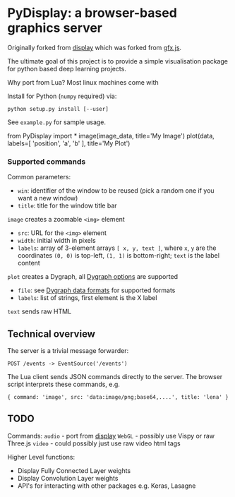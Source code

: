# PyDisplay: a browser-based graphics server
Originally forked from [display](https://github.com/szym/display) which was forked from [gfx.js](https://github.com/clementfarabet/gfx.js/).

The ultimate goal of this project is to provide a simple visualisation package for python based deep learning projects.

Why port from Lua?
Most linux machines come with


Install for Python (`numpy` required) via:

    python setup.py install [--user]



See `example.py` for sample usage.

from PyDisplay import *
image(image_data, title='My Image')
plot(data, labels=[ 'position', 'a', 'b' ], title='My Plot')

### Supported commands

Common parameters:
  - `win`: identifier of the window to be reused (pick a random one if you want a new window)
  - `title`: title for the window title bar

`image` creates a zoomable `<img>` element
  - `src`: URL for the `<img>` element
  - `width`: initial width in pixels
  - `labels`: array of 3-element arrays `[ x, y, text ]`, where `x`, `y` are the coordinates
    `(0, 0)` is top-left, `(1, 1)` is bottom-right; `text` is the label content

`plot` creates a Dygraph, all [Dygraph options](http://dygraphs.com/options.html) are supported
  - `file`: see [Dygraph data formats](http://dygraphs.com/data.html) for supported formats
  - `labels`: list of strings, first element is the X label

`text` sends raw HTML

## Technical overview

The server is a trivial message forwarder:

    POST /events -> EventSource('/events')

The Lua client sends JSON commands directly to the server. The browser script
interprets these commands, e.g.

    { command: 'image', src: 'data:image/png;base64,....', title: 'lena' }

## TODO

Commands:
`audio` - port from [display](https://github.com/szym/display)
`WebGL` - possibly use Vispy or raw Three.js
`video` - could possibly just use raw video html tags

Higher Level functions:
   - Display Fully Connected Layer weights
   - Display Convolution Layer weights
   - API's for interacting with other packages e.g. Keras, Lasagne
